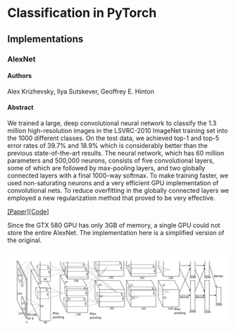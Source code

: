 # Classification in PyTorch



## Implementations



### AlexNet



#### Authors

Alex Krizhevsky, Ilya Sutskever, Geoffrey E. Hinton

#### Abstract

We trained a large, deep convolutional neural network to classify the 1.3 million high-resolution images in the LSVRC-2010 ImageNet training set into the 1000 different classes. On the test data, we achieved top-1 and top-5 error rates of 39.7\% and 18.9\% which is considerably better than the previous state-of-the-art results. The neural network, which has 60 million parameters and 500,000 neurons, consists of five convolutional layers, some of which are followed by max-pooling layers, and two globally connected layers with a final 1000-way softmax. To make training faster, we used non-saturating neurons and a very efficient GPU implementation of convolutional nets. To reduce overfitting in the globally connected layers we employed a new regularization method that proved to be very effective.

[[Paper]](https://papers.nips.cc/paper_files/paper/2012/file/c399862d3b9d6b76c8436e924a68c45b-Paper.pdf)[[Code]](./models/alexnet.py)

Since the GTX 580 GPU has only 3GB of memory, a single GPU could not store the entire AlexNet. The implementation here is a simplified version of the original.

![AlexNet](./assets/AlexNet.png)

